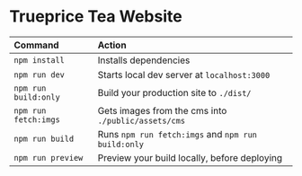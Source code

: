 # Trueprice Tea Website

| Command              | Action                                              |
| :------------------- | :-------------------------------------------------- |
| `npm install`        | Installs dependencies                               |
| `npm run dev`        | Starts local dev server at `localhost:3000`         |
| `npm run build:only` | Build your production site to `./dist/`             |
| `npm run fetch:imgs` | Gets images from the cms into `./public/assets/cms` |
| `npm run build`      | Runs `npm run fetch:imgs` and `npm run build:only`  |
| `npm run preview`    | Preview your build locally, before deploying        |
